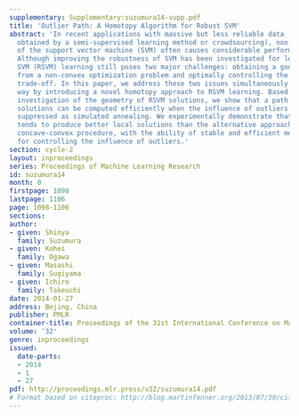 ```yaml
---
supplementary: Supplementary:suzumura14-supp.pdf
title: 'Outlier Path: A Homotopy Algorithm for Robust SVM'
abstract: 'In recent applications with massive but less reliable data (e.g., labels
  obtained by a semi-supervised learning method or crowdsourcing), non-robustness
  of the support vector machine (SVM) often causes considerable performance deterioration.
  Although improving the robustness of SVM has been investigated for long time, robust
  SVM (RSVM) learning still poses two major challenges: obtaining a good (local) solution
  from a non-convex optimization problem and optimally controlling the robustness-efficiency
  trade-off. In this paper, we address these two issues simultaneously in an integrated
  way by introducing a novel homotopy approach to RSVM learning. Based on theoretical
  investigation of the geometry of RSVM solutions, we show that a path of local RSVM
  solutions can be computed efficiently when the influence of outliers is gradually
  suppressed as simulated annealing. We experimentally demonstrate that our algorithm
  tends to produce better local solutions than the alternative approach based on the
  concave-convex procedure, with the ability of stable and efficient model selection
  for controlling the influence of outliers.'
section: cycle-2
layout: inproceedings
series: Proceedings of Machine Learning Research
id: suzumura14
month: 0
firstpage: 1098
lastpage: 1106
page: 1098-1106
sections: 
author:
- given: Shinya
  family: Suzumura
- given: Kohei
  family: Ogawa
- given: Masashi
  family: Sugiyama
- given: Ichiro
  family: Takeuchi
date: 2014-01-27
address: Bejing, China
publisher: PMLR
container-title: Proceedings of the 31st International Conference on Machine Learning
volume: '32'
genre: inproceedings
issued:
  date-parts:
  - 2014
  - 1
  - 27
pdf: http://proceedings.mlr.press/v32/suzumura14.pdf
# Format based on citeproc: http://blog.martinfenner.org/2013/07/30/citeproc-yaml-for-bibliographies/
---
```

